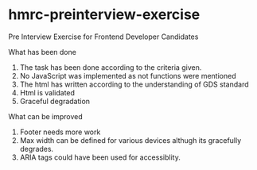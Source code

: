 # hmrc-preinterview-exercise
Pre Interview Exercise for Frontend Developer Candidates

What has been done
1. The task has been done according to the criteria given. 
2. No JavaScript was implemented as not functions were mentioned 
3. The html has written according to the understanding of GDS standard
4. Html is validated 
5. Graceful degradation

What can be improved

1. Footer needs more work
2. Max width can be defined for various devices althugh its gracefully degrades.
3. ARIA tags could have been used for accessiblity.
